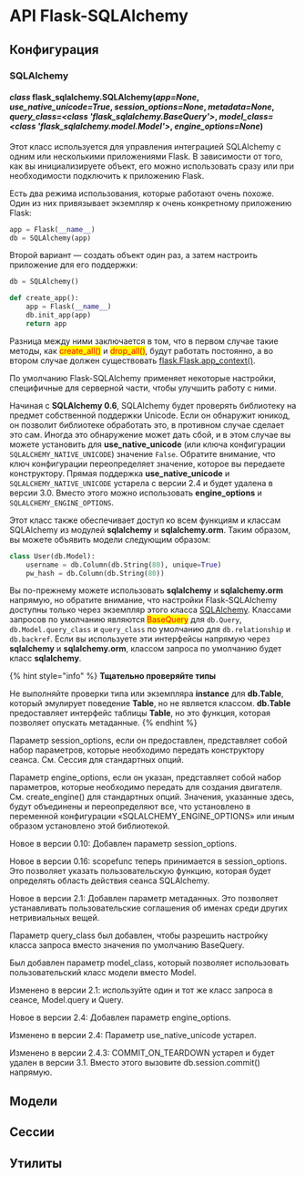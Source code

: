 # API Flask-SQLAlchemy

## Конфигурация

### SQLAlchemy

#### _class_ flask\_sqlalchemy.SQLAlchemy(_app=None_, _use\_native\_unicode=True_, _session\_options=None_, _metadata=None_, _query\_class=\<class 'flask\_sqlalchemy.BaseQuery'>_, _model\_class=\<class 'flask\_sqlalchemy.model.Model'>_, _engine\_options=None_)

Этот класс используется для управления интеграцией SQLAlchemy с одним или несколькими приложениями Flask. В зависимости от того, как вы инициализируете объект, его можно использовать сразу или при необходимости подключить к приложению Flask.

Есть два режима использования, которые работают очень похоже. Один из них привязывает экземпляр к очень конкретному приложению Flask:

```python
app = Flask(__name__)
db = SQLAlchemy(app)
```

Второй вариант — создать объект один раз, а затем настроить приложение для его поддержки:

```python
db = SQLAlchemy()

def create_app():
    app = Flask(__name__)
    db.init_app(app)
    return app
```

Разница между ними заключается в том, что в первом случае такие методы, как <mark style="color:red;">create\_all()</mark> и <mark style="color:red;">drop\_all()</mark>, будут работать постоянно, а во втором случае должен существовать [flask.Flask.app\_context()](https://flask.palletsprojects.com/en/2.0.x/api/#flask.Flask.app\_context).

По умолчанию Flask-SQLAlchemy применяет некоторые настройки, специфичные для серверной части, чтобы улучшить работу с ними.

Начиная с **SQLAlchemy 0.6**, SQLAlchemy будет проверять библиотеку на предмет собственной поддержки Unicode. Если он обнаружит юникод, он позволит библиотеке обработать это, в противном случае сделает это сам. Иногда это обнаружение может дать сбой, и в этом случае вы можете установить для **use\_native\_unicode** (или ключа конфигурации `SQLALCHEMY_NATIVE_UNICODE`) значение `False`. Обратите внимание, что ключ конфигурации переопределяет значение, которое вы передаете конструктору. Прямая поддержка **use\_native\_unicode** и `SQLALCHEMY_NATIVE_UNICODE` устарела с версии 2.4 и будет удалена в версии 3.0. Вместо этого можно использовать **engine\_options** и `SQLALCHEMY_ENGINE_OPTIONS`.

Этот класс также обеспечивает доступ ко всем функциям и классам SQLAlchemy из модулей **sqlalchemy** и **sqlalchemy.orm**. Таким образом, вы можете объявить модели следующим образом:

```python
class User(db.Model):
    username = db.Column(db.String(80), unique=True)
    pw_hash = db.Column(db.String(80))
```

Вы по-прежнему можете использовать **sqlalchemy** и **sqlalchemy.orm** напрямую, но обратите внимание, что настройки Flask-SQLAlchemy доступны только через экземпляр этого класса [SQLAlchemy](api-flask-sqlalchemy.md#sqlalchemy). Классами запросов по умолчанию являются <mark style="color:red;">BaseQuery</mark> для `db.Query`, `db.Model.query_class` и `query_class` по умолчанию для `db.relationship` и `db.backref`. Если вы используете эти интерфейсы напрямую через **sqlalchemy** и **sqlalchemy.orm**, классом запроса по умолчанию будет класс **sqlalchemy**.

{% hint style="info" %}
**Тщательно проверяйте типы**

Не выполняйте проверки типа или экземпляра **instance** для **db.Table**, который эмулирует поведение **Table**, но не является классом. **db.Table** предоставляет интерфейс таблицы **Table**, но это функция, которая позволяет опускать метаданные.
{% endhint %}

Параметр session\_options, если он предоставлен, представляет собой набор параметров, которые необходимо передать конструктору сеанса. См. Сессия для стандартных опций.

Параметр engine\_options, если он указан, представляет собой набор параметров, которые необходимо передать для создания двигателя. См. create\_engine() для стандартных опций. Значения, указанные здесь, будут объединены и переопределяют все, что установлено в переменной конфигурации «SQLALCHEMY\_ENGINE\_OPTIONS» или иным образом установлено этой библиотекой.

Новое в версии 0.10: Добавлен параметр session\_options.

Новое в версии 0.16: scopefunc теперь принимается в session\_options. Это позволяет указать пользовательскую функцию, которая будет определять область действия сеанса SQLAlchemy.

Новое в версии 2.1: Добавлен параметр метаданных. Это позволяет устанавливать пользовательские соглашения об именах среди других нетривиальных вещей.

Параметр query\_class был добавлен, чтобы разрешить настройку класса запроса вместо значения по умолчанию BaseQuery.

Был добавлен параметр model\_class, который позволяет использовать пользовательский класс модели вместо Model.

Изменено в версии 2.1: используйте один и тот же класс запроса в сеансе, Model.query и Query.

Новое в версии 2.4: Добавлен параметр engine\_options.

Изменено в версии 2.4: Параметр use\_native\_unicode устарел.

Изменено в версии 2.4.3: COMMIT\_ON\_TEARDOWN устарел и будет удален в версии 3.1. Вместо этого вызовите db.session.commit() напрямую.

## Модели

## Сессии

## Утилиты
